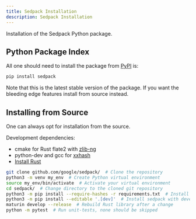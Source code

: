 ```yaml
---
title: Sedpack Installation
description: Sedpack Installation
---
```


Installation of the Sedpack Python package.

## Python Package Index

All one should need to install the package from
[PyPI](https://pypi.org/project/sedpack/) is:

```bash
pip install sedpack
```

Note that this is the latest stable version of the package.
If you want the bleeding edge features install from source instead.

## Installing from Source

One can always opt for installation from the source.

Development dependencies:

-   cmake for Rust flate2 with [zlib-ng](https://docs.rs/flate2/latest/flate2/)
-   python-dev and gcc for [xxhash](https://pypi.org/project/xxhash/)
-   [Install Rust](https://www.rust-lang.org/tools/install)

```bash
git clone github.com/google/sedpack/  # Clone the repository
python3 -m venv my_env  # Create Python virtual environment
source my_env/bin/activate  # Activate your virtual environment
cd sedpack/  # Change directory to the cloned git repository
python3 -m pip install --require-hashes -r requirements.txt  # Install dependencies
python3 -m pip install --editable '.[dev]'  # Install sedpack with development dependencies
maturin develop --release  # Rebuild Rust library after a change
python -m pytest  # Run unit-tests, none should be skipped
```
